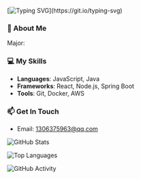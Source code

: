 [![Typing SVG](https://readme-typing-svg.demolab.com?font=Fira+Code&pause=1000&color=F7490C&width=435&lines=%F0%9F%92%96Hi++!+!+!++I+am+zhizhib+%E2%9D%A4%EF%B8%8F;Nice+to+meet+you;The+major+is+Digital+Media+Technology.;I+am+currently+learning+back-end+development.)](https://git.io/typing-svg)

### 🚀 About Me
Major:

### 💻 My Skills
- **Languages**: JavaScript, Java  
- **Frameworks**: React, Node.js, Spring Boot  
- **Tools**: Git, Docker, AWS  

### 📫 Get In Touch
- Email: 1306375963@qq.com

![GitHub Stats](https://github-readme-stats.vercel.app/api?username=zhizhib)

<!--常用语言-->
![Top Languages](https://github-readme-stats.vercel.app/api/top-langs/?username=zhizhib)

![GitHub Activity](https://activity-graph.herokuapp.com/graph?username=zhizhib&theme=dark)
